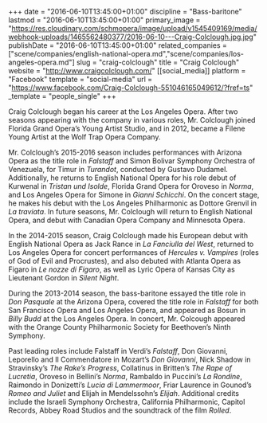 +++
date = "2016-06-10T13:45:00+01:00"
discipline = "Bass-baritone"
lastmod = "2016-06-10T13:45:00+01:00"
primary_image = "https://res.cloudinary.com/schmopera/image/upload/v1545409169/media/webhook-uploads/1465562480377/2016-06-10---Craig-Colclough.jpg.jpg"
publishDate = "2016-06-10T13:45:00+01:00"
related_companies = ["scene/companies/english-national-opera.md","scene/companies/los-angeles-opera.md"]
slug = "craig-colclough"
title = "Craig Colclough"
website = "http://www.craigcolclough.com/"
[[social_media]]
platform = "Facebook"
template = "social-media"
url = "https://www.facebook.com/Craig-Colclough-551046165049612/?fref=ts"
_template = "people_single"
+++

Craig Colclough began his career at the Los Angeles Opera. After two seasons appearing with the company in various roles, Mr. Colclough joined Florida Grand Opera’s Young Artist Studio, and in 2012, became a Filene Young Artist at the Wolf Trap Opera Company.

Mr. Colclough’s 2015-2016 season includes performances with Arizona Opera as the title role in *Falstaff* and Simon Bolivar Symphony Orchestra of Venezuela, for Timur in *Turandot*, conducted by Gustavo Dudamel. Additionally, he returns to English National Opera for his role debut of Kurwenal in *Tristan und Isolde*, Florida Grand Opera for Oroveso in *Norma*, and Los Angeles Opera for Simone in *Gianni Schicchi*. On the concert stage, he makes his debut with the Los Angeles Philharmonic as Dottore Grenvil in *La traviata*. In future seasons, Mr. Colclough will return to English National Opera, and debut with Canadian Opera Company and Minnesota Opera.

In the 2014-2015 season, Craig Colclough made his European debut with English National Opera as Jack Rance in *La Fanciulla del West*, returned to Los Angeles Opera for concert performances of *Hercules v. Vampires* (roles of God of Evil and Procrustes), and also debuted with Atlanta Opera as Figaro in *Le nozze di Figaro*, as well as Lyric Opera of Kansas City as Lieutenant Gordon in *Silent Night*.

During the 2013-2014 season, the bass-baritone essayed the title role in *Don Pasquale* at the Arizona Opera, covered the title role in *Falstaff* for both San Francisco Opera and Los Angeles Opera, and appeared as Bosun in *Billy Budd* at the Los Angeles Opera. In concert, Mr. Colcough appeared with the Orange County Philharmonic Society for Beethoven’s Ninth Symphony. 

Past leading roles include Falstaff in Verdi’s *Falstaff*, Don Giovanni, Leporello and Il Commendatore in Mozart’s *Don Giovanni*, Nick Shadow in Stravinsky’s *The Rake’s Progress*, Collatinus in Britten’s *The Rape of Lucretia*, Oroveso in Bellini’s *Norma*, Rambaldo in Puccini’s *La Rondine*, Raimondo in Donizetti’s *Lucia di Lammermoor*, Friar Laurence in Gounod’s *Romeo and Juliet* and Elijah in Mendelssohn’s *Elijah*. Additional credits include the Israeli Symphony Orchestra, California Philharmonic, Capitol Records, Abbey Road Studios and the soundtrack of the film *Rolled*.
